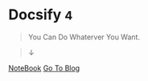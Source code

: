 <!-- _coverpage.md -->

<!-- ![logo](_media/icon.svg) -->

# Docsify <small>4</small>

> You Can Do Whaterver You Want.

>   ↓




[NoteBook](https://lfyweb.ml/)
[Go To Blog](https://webxp.ml/)
<!-- [NoteBook](#docsify) -->